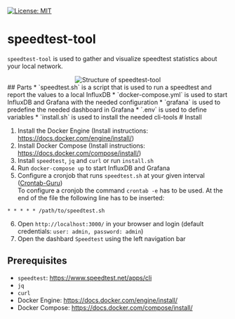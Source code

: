[![License: MIT](https://img.shields.io/badge/License-MIT-yellow.svg)](https://opensource.org/licenses/MIT)
# speedtest-tool
`speedtest-tool` is used to gather and visualize speedtest statistics about your local network.
<div style="text-align:center"><img src="https://github.com/eric0915/speedtest-tool/blob/master/structure.png?raw=true" alt="Structure of speedtest-tool"/></div>
## Parts
* `speedtest.sh` is a script that is used to run a speedtest and report the values to a local InfluxDB
* `docker-compose.yml` is used to start InfluxDB and Grafana with the needed configuration
* `grafana` is used to predefine the needed dashboard in Grafana
* `.env` is used to define variables
* `install.sh` is used to install the needed cli-tools
# Install

1. Install the Docker Engine (Install instructions: https://docs.docker.com/engine/install/)
2. Install Docker Compose (Install instructions: https://docs.docker.com/compose/install/)
3. Install `speedtest`, `jq` and `curl` or run `install.sh`
4. Run `docker-compose up` to start InfluxDB and Grafana
5. Configure a cronjob that runs `speedtest.sh` at your given interval ([Crontab-Guru](https://crontab.guru/))<br>
To configure a cronjob the command `crontab -e` has to be used. At the end of the file the following line has to be inserted:
```
* * * * * /path/to/speedtest.sh
```
6. Open `http://localhost:3000/` in your browser and login (default credentials: `user: admin, password: admin`)
7. Open the dashbard `Speedtest` using the left navigation bar


## Prerequisites

* `speedtest`: https://www.speedtest.net/apps/cli
* `jq`
* `curl`
* Docker Engine: https://docs.docker.com/engine/install/
* Docker Compose: https://docs.docker.com/compose/install/
